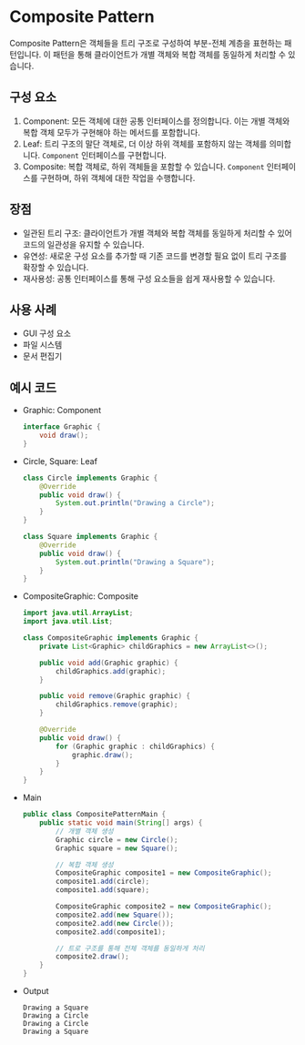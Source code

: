 # Composite Pattern
Composite Pattern은 객체들을 트리 구조로 구성하여 부분-전체 계층을 표현하는 패턴입니다. 이 패턴을 통해 클라이언트가 개별 객체와 복합 객체를 동일하게 처리할 수 있습니다.

## 구성 요소
1. Component: 모든 객체에 대한 공통 인터페이스를 정의합니다. 이는 개별 객체와 복합 객체 모두가 구현해야 하는 메서드를 포함합니다.
2. Leaf: 트리 구조의 말단 객체로, 더 이상 하위 객체를 포함하지 않는 객체를 의미합니다. `Component` 인터페이스를 구현합니다.
3. Composite: 복합 객체로, 하위 객체들을 포함할 수 있습니다. `Component` 인터페이스를 구현하며, 하위 객체에 대한 작업을 수행합니다.

## 장점
* 일관된 트리 구조: 클라이언트가 개별 객체와 복합 객체를 동일하게 처리할 수 있어 코드의 일관성을 유지할 수 있습니다.
* 유연성: 새로운 구성 요소를 추가할 때 기존 코드를 변경할 필요 없이 트리 구조를 확장할 수 있습니다.
* 재사용성: 공통 인터페이스를 통해 구성 요소들을 쉽게 재사용할 수 있습니다.

## 사용 사례
* GUI 구성 요소
* 파일 시스템
* 문서 편집기

## 예시 코드
* Graphic: Component
    ```java
    interface Graphic {
        void draw();
    }
    ```
* Circle, Square: Leaf
    ```java
    class Circle implements Graphic {
        @Override
        public void draw() {
            System.out.println("Drawing a Circle");
        }
    }
    
    class Square implements Graphic {
        @Override
        public void draw() {
            System.out.println("Drawing a Square");
        }
    }
    ```
* CompositeGraphic: Composite
    ```java
    import java.util.ArrayList;
    import java.util.List;
    
    class CompositeGraphic implements Graphic {
        private List<Graphic> childGraphics = new ArrayList<>();
    
        public void add(Graphic graphic) {
            childGraphics.add(graphic);
        }
    
        public void remove(Graphic graphic) {
            childGraphics.remove(graphic);
        }
    
        @Override
        public void draw() {
            for (Graphic graphic : childGraphics) {
                graphic.draw();
            }
        }
    }
    ```
  
* Main
    ```java
    public class CompositePatternMain {
        public static void main(String[] args) {
            // 개별 객체 생성
            Graphic circle = new Circle();
            Graphic square = new Square();
    
            // 복합 객체 생성
            CompositeGraphic composite1 = new CompositeGraphic();
            composite1.add(circle);
            composite1.add(square);
    
            CompositeGraphic composite2 = new CompositeGraphic();
            composite2.add(new Square());
            composite2.add(new Circle());
            composite2.add(composite1);
    
            // 트로 구조를 통해 전체 객체를 동일하게 처리
            composite2.draw();
        }
    }
    ```
* Output
    ```shell
    Drawing a Square
    Drawing a Circle
    Drawing a Circle
    Drawing a Square
    ```
